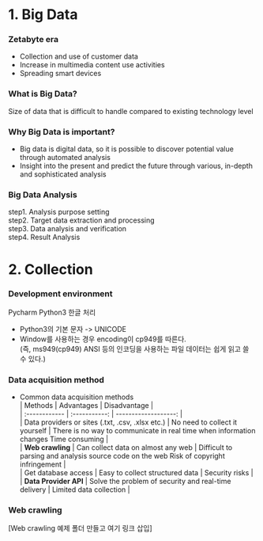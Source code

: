 # 1. Big Data
### Zetabyte era
* Collection and use of customer data   
* Increase in multimedia content use activities   
* Spreading smart devices   

### What is Big Data?
Size of data that is difficult to handle compared to existing technology level   

### Why Big Data is important?
* Big data is digital data, so it is possible to discover potential value through automated analysis   
* Insight into the present and predict the future through various, in-depth and sophisticated analysis   

### Big Data Analysis
step1. Analysis purpose setting   
step2. Target data extraction and processing   
step3. Data analysis and verification   
step4. Result Analysis   

# 2. Collection
### Development environment
Pycharm
Python3 한글 처리
* Python3의 기본 문자 -> UNICODE
* Window를 사용하는 경우 encoding이 cp949를 따른다.   
(즉, ms949(cp949) ANSI 등의 인코딩을 사용하는 파일 데이터는 쉽게 읽고 쓸 수 있다.)

### Data acquisition method
* Common data acquisition methods   
| Methods | Advantages | Disadvantage |   
| :------------ | :-----------: | -------------------: |   
| Data providers or sites (.txt, .csv, .xlsx etc.) | No need to collect it yourself | There is no way to communicate in real time when information changes   Time consuming |   
| **Web crawling** | Can collect data on almost any web | Difficult to parsing and analysis source code on the web   Risk of copyright infringement |   
| Get database access | Easy to collect structured data | Security risks |   
| **Data Provider API** | Solve the problem of security and real-time delivery | Limited data collection |   

### Web crawling
[Web crawling 예제 폴더 만들고 여기 링크 삽입]
